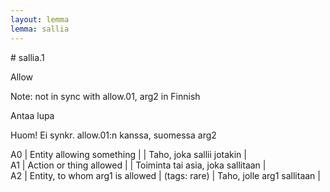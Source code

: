 ```yaml
---
layout: lemma
lemma: sallia
---
```


<div class="sense">
# <span class="sensename">sallia.1</span>

<span class="description">Allow</span>

Note: not in sync with allow.01, arg2 in Finnish

<span class="description">Antaa lupa</span>

Huom! Ei synkr. allow.01:n kanssa, suomessa arg2

A0 | Entity allowing something |   | Taho, joka sallii jotakin |  
A1 | Action or thing allowed |   | Toiminta tai asia, joka sallitaan |  
A2 | Entity, to whom arg1 is allowed | (tags: rare) | Taho, jolle arg1 sallitaan |  

</div>

